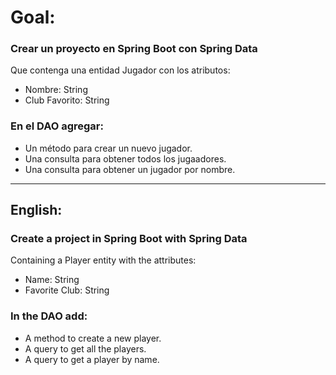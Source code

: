 # Goal:

### Crear un proyecto en Spring Boot con Spring Data
Que contenga una entidad Jugador con los atributos:
- Nombre: String
- Club Favorito: String

### En el DAO agregar:
- Un método para crear un nuevo jugador.
- Una consulta para obtener todos los jugaadores.
- Una consulta para obtener un jugador por nombre.

---

## English:

### Create a project in Spring Boot with Spring Data
Containing a Player entity with the attributes:
- Name: String
- Favorite Club: String

### In the DAO add:
- A method to create a new player.
- A query to get all the players.
- A query to get a player by name.


